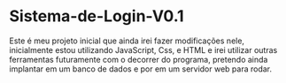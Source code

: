 # Sistema-de-Login-V0.1
Este é meu projeto inicial que ainda irei fazer modificações nele, inicialmente estou utilizando JavaScript, Css, e HTML e irei utilizar outras ferramentas futuramente com o decorrer do programa, pretendo ainda implantar em um banco de dados e por em um servidor web para rodar. 
